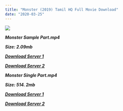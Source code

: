 ```yaml
---
title: "Monster (2019) Tamil HQ Full Movie Download"
date: "2020-03-25"
---
```


![](https://images.moviebuff.com/1aada1ef-e07a-461a-8e24-aaaaac44e5d8?w=1000)

**_Monster Sample Part.mp4_**

**_Size: 2.09mb_**

**_[Download Server 1](http://b8.wetransfer.vip/files/Tamil{5adf554ba90925c4992f0fe8eae1093bfca14c1a880041370a5a335b793ae9c1}20Movies/Tamil{5adf554ba90925c4992f0fe8eae1093bfca14c1a880041370a5a335b793ae9c1}202019{5adf554ba90925c4992f0fe8eae1093bfca14c1a880041370a5a335b793ae9c1}20Movies/Monster{5adf554ba90925c4992f0fe8eae1093bfca14c1a880041370a5a335b793ae9c1}20(2019)/Monster{5adf554ba90925c4992f0fe8eae1093bfca14c1a880041370a5a335b793ae9c1}20(2019){5adf554ba90925c4992f0fe8eae1093bfca14c1a880041370a5a335b793ae9c1}20Proper{5adf554ba90925c4992f0fe8eae1093bfca14c1a880041370a5a335b793ae9c1}20HDRip/Monster{5adf554ba90925c4992f0fe8eae1093bfca14c1a880041370a5a335b793ae9c1}20(2019){5adf554ba90925c4992f0fe8eae1093bfca14c1a880041370a5a335b793ae9c1}20Sample{5adf554ba90925c4992f0fe8eae1093bfca14c1a880041370a5a335b793ae9c1}20(640x360).mp4)_**

**_[Download Server 2](http://b8.wetransfer.vip/files/Tamil{5adf554ba90925c4992f0fe8eae1093bfca14c1a880041370a5a335b793ae9c1}20Movies/Tamil{5adf554ba90925c4992f0fe8eae1093bfca14c1a880041370a5a335b793ae9c1}202019{5adf554ba90925c4992f0fe8eae1093bfca14c1a880041370a5a335b793ae9c1}20Movies/Monster{5adf554ba90925c4992f0fe8eae1093bfca14c1a880041370a5a335b793ae9c1}20(2019)/Monster{5adf554ba90925c4992f0fe8eae1093bfca14c1a880041370a5a335b793ae9c1}20(2019){5adf554ba90925c4992f0fe8eae1093bfca14c1a880041370a5a335b793ae9c1}20Proper{5adf554ba90925c4992f0fe8eae1093bfca14c1a880041370a5a335b793ae9c1}20HDRip/Monster{5adf554ba90925c4992f0fe8eae1093bfca14c1a880041370a5a335b793ae9c1}20(2019){5adf554ba90925c4992f0fe8eae1093bfca14c1a880041370a5a335b793ae9c1}20Sample{5adf554ba90925c4992f0fe8eae1093bfca14c1a880041370a5a335b793ae9c1}20(640x360).mp4)_**

**_Monster Single Part.mp4_**

**_Size: 514. 2mb_**

**_[Download Server 1](http://n.wetransfer.vip//files/Monster{5adf554ba90925c4992f0fe8eae1093bfca14c1a880041370a5a335b793ae9c1}20(2019).mp4)_**

**_[Download Server 2](http://n.wetransfer.vip//files/Monster{5adf554ba90925c4992f0fe8eae1093bfca14c1a880041370a5a335b793ae9c1}20(2019).mp4)_**
